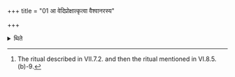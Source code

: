 +++
title = "01 आ वेदिप्रोक्षात्कृत्वा वैश्वानरस्य"

+++

<details><summary>थिते</summary>

1. Having performed the ritual upto sprinkling of the altar[^1] (the Adhvaryu) starts the procedure of the offering to Vaiśvānara.  

[^1]: The ritual described in VII.7.2. and then the ritual mentioned in VI.8.5.(b)-9.  
</details>
